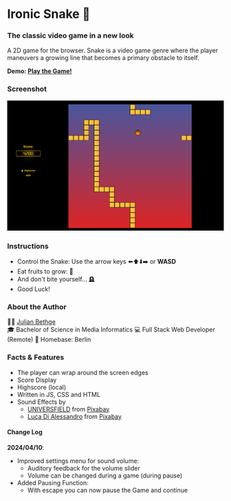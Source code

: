 # Ironic Snake 🐉 

### The classic video game in a new look
A 2D game for the browser. Snake is a video game genre where the player maneuvers a growing line that becomes a primary obstacle to itself.

**Demo: [Play the Game!](https://julianbethge.github.io/ironic-snake/)**


### Screenshot
![Screenshot](./images/screen.jpg)

### Instructions
- Control the Snake: Use the arrow keys ⬅️⬆️⬇️➡️ or **WASD**
- Eat fruits to grow: 🍎
- And don't bite yourself... 🪦
- Good Luck!

### About the Author
👨‍💻 [Julian Bethge](https://www.linkedin.com/in/julian-bethge/)  
🎓 Bachelor of Science in Media Informatics
💻 Full Stack Web Developer (Remote)
📍 Homebase: Berlin

### Facts & Features
- The player can wrap around the screen edges
- Score Display
- Highscore (local)
- Written in JS, CSS and HTML
- Sound Effects by 
    - [UNIVERSFIELD](https://pixabay.com/de/users/universfield-28281460/?utm_source=link-attribution&utm_medium=referral&utm_campaign=music&utm_content=117724) from [Pixabay](https://pixabay.com//?utm_source=link-attribution&utm_medium=referral&utm_campaign=music&utm_content=117724)
    - [Luca Di Alessandro](https://pixabay.com/users/lucadialessandro-25927643/?utm_source=link-attribution&utm_medium=referral&utm_campaign=music&utm_content=159024) from [Pixabay](https://pixabay.com//?utm_source=link-attribution&utm_medium=referral&utm_campaign=music&utm_content=159024)

#### Change Log
**2024/04/10**: 
- Improved settings menu for sound volume: 
    - Auditory feedback for the volume slider
    - Volume can be changed during a game (during pause)
- Added Pausing Function:
    - With escape you can now pause the Game and continue